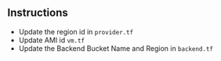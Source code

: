## Instructions
* Update the region id in ```provider.tf```
* Update AMI id ```vm.tf```
* Update the Backend Bucket Name and Region in ```backend.tf```